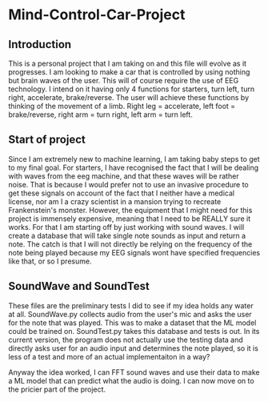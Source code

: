 # Mind-Control-Car-Project

## Introduction

This is a personal project that I am taking on and this file will evolve as it progresses. I am looking to make a car that is controlled by using nothing but brain waves of the user. This will of course require the use of EEG technology.
I intend on it having only 4 functions for starters, turn left, turn right, accelerate, brake/reverse.
The user will achieve these functions by thinking of the movement of a limb. Right leg = accelerate, left foot = brake/reverse, right arm = turn right, left arm = turn left.


## Start of project
Since I am extremely new to machine learning, I am taking baby steps to get to my final goal. For starters, I have recognised the fact that I will be dealing with waves from the eeg machine, and that these waves will be rather noise.
That is because I would prefer not to use an invasive procedure to get these signals on account of the fact that I neither have a medical license, nor am I a crazy scientist in a mansion trying to recreate Frankenstein's monster.
However, the equipment that I might need for this project is immensely expensive, meaning that I need to be REALLY sure it works. For that I am starting off by just working with sound waves. I will create a database that will take single note sounds as input and return a note.
The catch is that I will not directly be relying on the frequency of the note being played because my EEG signals wont have specified frequencies like that, or so I presume.

## SoundWave and SoundTest
These files are the preliminary tests I did to see if my idea holds any water at all. SoundWave.py collects audio from the user's mic and asks the user for the note that was played. This was to make a dataset that the ML model could be trained on.
SoundTest.py takes this database and tests is out. In its current version, the program does not actually use the testing data and directly asks user for an audio input and determines the note played, so it is less of a test and more of an actual implementaiton in a way?

Anyway the idea worked, I can FFT sound waves and use their data to make a ML model that can predict what the audio is doing. I can now move on to the pricier part of the project.
